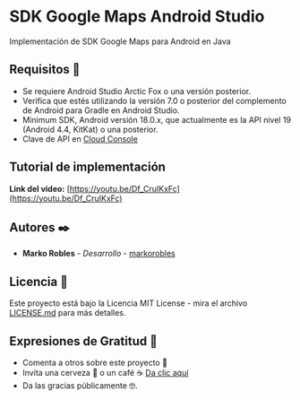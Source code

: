 # SDK Google Maps Android Studio
Implementación de SDK Google Maps para Android en Java

## Requisitos 📱
- Se requiere Android Studio Arctic Fox o una versión posterior.
- Verifica que estés utilizando la versión 7.0 o posterior del complemento de Android para Gradle en Android Studio.
- Minimum SDK, Android versión 18.0.x, que actualmente es la API nivel 19 (Android 4.4, KitKat) o una posterior.
- Clave de API en [Cloud Console](https://console.cloud.google.com/projectselector2/home/dashboard?hl=es-419)

## Tutorial de implementación

**Link del vídeo:** [https://youtu.be/Df_CruIKxFc](https://youtu.be/Df_CruIKxFc)

## Autores ✒️
- **Marko Robles** - *Desarrollo* - [markorobles](https://github.com/markorobles)

## Licencia 📄

Este proyecto está bajo la Licencia MIT License - mira el archivo [LICENSE.md](LICENSE.md) para más detalles.

## Expresiones de Gratitud 🎁

* Comenta a otros sobre este proyecto 📢
* Invita una cerveza 🍺 o un café ☕ [Da clic aquí](https://www.paypal.com/paypalme/markorobles?locale.x=es_XC.) 
* Da las gracias públicamente 🤓.
